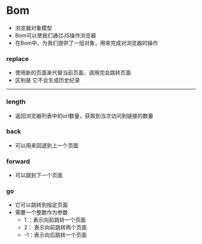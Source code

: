 # Bom
- 浏览器对象模型
- Bom可以使我们通过JS操作浏览器
- 在Bom中，为我们提供了一组对象，用来完成对浏览器的操作

### replace
- 使用新的页面来代替当前页面，调用完会跳转页面
- 区别是 它不会生成历史纪录
---
### length 
- 返回浏览器列表中的url数量，获取到当次访问到链接的数量
### back
- 可以用来回退到上一个页面
### forward
- 可以跳到下一个页面
### go
- 它可以跳转到指定页面
- 需要一个整数作为参数
    - 1.：表示向前跳转一个页面
    - 2： 表示向前跳转两个页面
    - -1：表示向后跳转一个页面